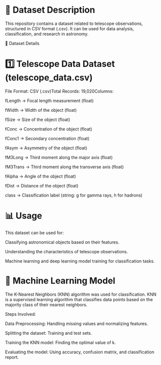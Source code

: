 # 📂 Dataset Description

This repository contains a dataset related to telescope observations, structured in CSV format (.csv). It can be used for data analysis, classification, and research in astronomy.

🔭 Dataset Details

# 1️⃣ Telescope Data Dataset (telescope_data.csv)

File Format: CSV (.csv)Total Records: 19,020Columns:

fLength → Focal length measurement (float)

fWidth → Width of the object (float)

fSize → Size of the object (float)

fConc → Concentration of the object (float)

fConc1 → Secondary concentration (float)

fAsym → Asymmetry of the object (float)

fM3Long → Third moment along the major axis (float)

fM3Trans → Third moment along the transverse axis (float)

fAlpha → Angle of the object (float)

fDist → Distance of the object (float)

class → Classification label (string: g for gamma rays, h for hadrons)

# 📊 Usage

This dataset can be used for:

Classifying astronomical objects based on their features.

Understanding the characteristics of telescope observations.

Machine learning and deep learning model training for classification tasks.

# 🤖 Machine Learning Model

The K-Nearest Neighbors (KNN) algorithm was used for classification. KNN is a supervised learning algorithm that classifies data points based on the majority class of their nearest neighbors.

Steps Involved:

Data Preprocessing: Handling missing values and normalizing features.

Splitting the dataset: Training and test sets.

Training the KNN model: Finding the optimal value of k.

Evaluating the model: Using accuracy, confusion matrix, and classification report.


